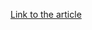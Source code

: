 [Link to the article](https://lastline.com/labsblog/apt28-rollercoaster-the-lowdown-on-hijacked-lojack/)
